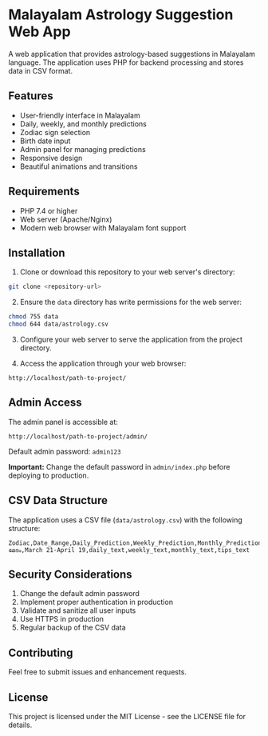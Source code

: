 # Malayalam Astrology Suggestion Web App

A web application that provides astrology-based suggestions in Malayalam language. The application uses PHP for backend processing and stores data in CSV format.

## Features

- User-friendly interface in Malayalam
- Daily, weekly, and monthly predictions
- Zodiac sign selection
- Birth date input
- Admin panel for managing predictions
- Responsive design
- Beautiful animations and transitions

## Requirements

- PHP 7.4 or higher
- Web server (Apache/Nginx)
- Modern web browser with Malayalam font support

## Installation

1. Clone or download this repository to your web server's directory:
```bash
git clone <repository-url>
```

2. Ensure the `data` directory has write permissions for the web server:
```bash
chmod 755 data
chmod 644 data/astrology.csv
```

3. Configure your web server to serve the application from the project directory.

4. Access the application through your web browser:
```
http://localhost/path-to-project/
```

## Admin Access

The admin panel is accessible at:
```
http://localhost/path-to-project/admin/
```

Default admin password: `admin123`

**Important:** Change the default password in `admin/index.php` before deploying to production.

## CSV Data Structure

The application uses a CSV file (`data/astrology.csv`) with the following structure:

```csv
Zodiac,Date_Range,Daily_Prediction,Weekly_Prediction,Monthly_Prediction,General_Tips
മേടം,March 21-April 19,daily_text,weekly_text,monthly_text,tips_text
```

## Security Considerations

1. Change the default admin password
2. Implement proper authentication in production
3. Validate and sanitize all user inputs
4. Use HTTPS in production
5. Regular backup of the CSV data

## Contributing

Feel free to submit issues and enhancement requests.

## License

This project is licensed under the MIT License - see the LICENSE file for details. 